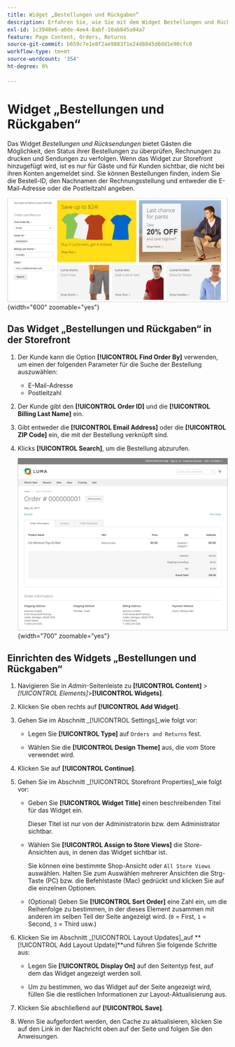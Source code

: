 ```yaml
---
title: Widget „Bestellungen und Rückgaben“
description: Erfahren Sie, wie Sie mit dem Widget Bestellungen und Rücksendungen Kunden die Möglichkeit geben, den Status ihrer Bestellungen zu überprüfen, Rechnungen zu drucken und Sendungen zu verfolgen.
exl-id: 1c3948e6-a0de-4ee4-8abf-10ab845a94a7
feature: Page Content, Orders, Returns
source-git-commit: b659c7e1e8f2ae9883f1e24d8045d6dd1e90cfc0
workflow-type: tm+mt
source-wordcount: '354'
ht-degree: 0%

---
```


# Widget „Bestellungen und Rückgaben“

Das Widget _Bestellungen und Rücksendungen_ bietet Gästen die Möglichkeit, den Status ihrer Bestellungen zu überprüfen, Rechnungen zu drucken und Sendungen zu verfolgen. Wenn das Widget zur Storefront hinzugefügt wird, ist es nur für Gäste und für Kunden sichtbar, die nicht bei ihren Konten angemeldet sind. Sie können Bestellungen finden, indem Sie die Bestell-ID, den Nachnamen der Rechnungsstellung und entweder die E-Mail-Adresse oder die Postleitzahl angeben.

![Widget „Bestellungen und Rückgaben“ in der Seitenleiste der Storefront](./assets/storefront-widget-orders-returns-sidebar.png){width="600" zoomable="yes"}

## Das Widget „Bestellungen und Rückgaben“ in der Storefront

1. Der Kunde kann die Option **[!UICONTROL Find Order By]** verwenden, um einen der folgenden Parameter für die Suche der Bestellung auszuwählen:

   - E-Mail-Adresse
   - Postleitzahl

1. Der Kunde gibt den **[!UICONTROL Order ID]** und die **[!UICONTROL Billing Last Name]** ein.

1. Gibt entweder die **[!UICONTROL Email Address]** oder die **[!UICONTROL ZIP Code]** ein, die mit der Bestellung verknüpft sind.

1. Klicks **[!UICONTROL Search]**, um die Bestellung abzurufen.

   ![Bestellinformationen werden in der Storefront angezeigt](./assets/storefront-widget-orders-returns-view.png){width="700" zoomable="yes"}

## Einrichten des Widgets „Bestellungen und Rückgaben“

1. Navigieren Sie in _Admin_-Seitenleiste zu **[!UICONTROL Content]** > _[!UICONTROL Elements]_>**[!UICONTROL Widgets]**.

1. Klicken Sie oben rechts auf **[!UICONTROL Add Widget]**.

1. Gehen Sie im Abschnitt _[!UICONTROL Settings]_wie folgt vor:

   - Legen Sie **[!UICONTROL Type]** auf `Orders and Returns` fest.

   - Wählen Sie die **[!UICONTROL Design Theme]** aus, die vom Store verwendet wird.

1. Klicken Sie auf **[!UICONTROL Continue]**.

1. Gehen Sie im Abschnitt _[!UICONTROL Storefront Properties]_wie folgt vor:

   - Geben Sie **[!UICONTROL Widget Title]** einen beschreibenden Titel für das Widget ein.

     Dieser Titel ist nur von der Administratorin bzw. dem Administrator sichtbar.

   - Wählen Sie **[!UICONTROL Assign to Store Views]** die Store-Ansichten aus, in denen das Widget sichtbar ist.

     Sie können eine bestimmte Shop-Ansicht oder `All Store Views` auswählen. Halten Sie zum Auswählen mehrerer Ansichten die Strg-Taste (PC) bzw. die Befehlstaste (Mac) gedrückt und klicken Sie auf die einzelnen Optionen.

   - (Optional) Geben Sie **[!UICONTROL Sort Order]** eine Zahl ein, um die Reihenfolge zu bestimmen, in der dieses Element zusammen mit anderen im selben Teil der Seite angezeigt wird. (`0` = First, `1` = Second, `3` = Third usw.)

1. Klicken Sie im Abschnitt _[!UICONTROL Layout Updates]_auf **[!UICONTROL Add Layout Update]**und führen Sie folgende Schritte aus:

   - Legen Sie **[!UICONTROL Display On]** auf den Seitentyp fest, auf dem das Widget angezeigt werden soll.

   - Um zu bestimmen, wo das Widget auf der Seite angezeigt wird, füllen Sie die restlichen Informationen zur Layout-Aktualisierung aus.

1. Klicken Sie abschließend auf **[!UICONTROL Save]**.

1. Wenn Sie aufgefordert werden, den Cache zu aktualisieren, klicken Sie auf den Link in der Nachricht oben auf der Seite und folgen Sie den Anweisungen.
